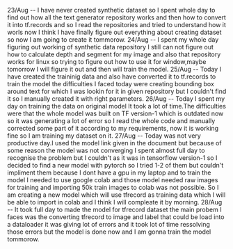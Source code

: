 23/Aug -- I have never created synthetic dataset so I spent whole day to find out how all the text generator repository works and then how to convert it into tf.records and so I read the repositories and tried to understand how it worls now I think I have finally figure out everything about creating dataset so now I am going to create it tommorow.
24/Aug -- I spent my whole day figuring out working of synthetic data repository I still can not figure out how to calculate depth and segment for my image and also that repository works for linux so trying to figure out how to use it for window,maybe tomorrow I will figure it out and then will train the model.
25/Aug -- Today I have created the traininig data and also have converted it to tf.records to train the model the difficulties I faced today were creating bounding box around text for which I was lookin for it in given repository but I couldn't find it so I manually created it with right parameters.
26/Aug -- Today I spent my day on training the data on original model It took a lot of time.The difficulties were that the whole model was built on TF version-1 which is outdated now so it was generating a lot of error so I read the whole code and manually corrected some part of it according to my requirements, now it is working fine so I am training my dataset on it.
27/Aug -- Today was not very productive day.I used the model link given in the document but because of some reason the model was not converging I spent almost full day to recognise the problem but I couldn't as it was in tensorflow version-1 so I decided to find a new model with pytorch so I tried 1-2 of them but couldn't impliment them because I dont have a gpu in my laptop and to train the model I needed to use google colab and those model needed raw images for training and importing 50k train images to colab was not possible. So I am creating a new model which will use tfrecord as training data which I will be able to import in colab and I think I will compleate it by morning.
28/Aug -- It took full day to made the model for tfrecord dataset the main probem I faces was the converting tfrecord to image and label that could be load into a dataloader it was giving lot of errors and it took lot of time ressolving those errors but the model is done now and I am gonna train the model tommorow. 
